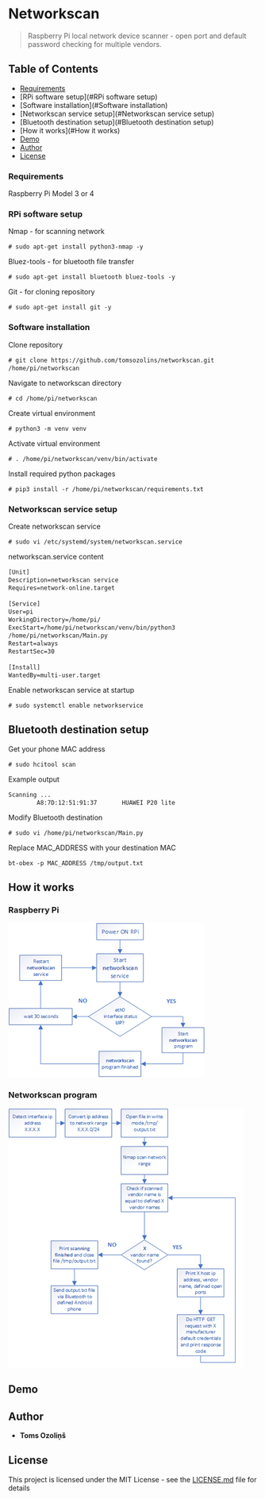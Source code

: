 # Networkscan
> Raspberry Pi local network device scanner - open port and default password checking for multiple vendors.
## Table of Contents
- [Requirements](#Requirements)
- [RPi software setup](#RPi software setup)
- [Software installation](#Software installation)
- [Networkscan service setup](#Networkscan service setup)
- [Bluetooth destination setup](#Bluetooth destination setup)
- [How it works](#How it works)
- [Demo](#Demo)
- [Author](#Author)
- [License](#License)

### Requirements
Raspberry Pi Model 3 or 4
### RPi software setup
Nmap - for scanning network
```
# sudo apt-get install python3-nmap -y
```
Bluez-tools - for bluetooth file transfer
```
# sudo apt-get install bluetooth bluez-tools -y
```
Git - for cloning repository
```
# sudo apt-get install git -y
```
### Software installation
Clone repository
```
# git clone https://github.com/tomsozolins/networkscan.git /home/pi/networkscan
```
Navigate to networkscan directory
```
# cd /home/pi/networkscan
```
Create virtual environment
```
# python3 -m venv venv
```
Activate virtual environment
```
# . /home/pi/networkscan/venv/bin/activate
```
Install required python packages
```
# pip3 install -r /home/pi/networkscan/requirements.txt
```
### Networkscan service setup
Create networkscan service
```
# sudo vi /etc/systemd/system/networkscan.service
```

networkscan.service content
```
[Unit]
Description=networkscan service
Requires=network-online.target

[Service]
User=pi
WorkingDirectory=/home/pi/
ExecStart=/home/pi/networkscan/venv/bin/python3 /home/pi/networkscan/Main.py
Restart=always
RestartSec=30

[Install]
WantedBy=multi-user.target
```
Enable networkscan service at startup
```
# sudo systemctl enable networkservice
```

## Bluetooth destination setup
Get your phone MAC address
```
# sudo hcitool scan
```
Example output
```
Scanning ...
        A8:7D:12:51:91:37       HUAWEI P20 lite
```
Modify Bluetooth destination
```
# sudo vi /home/pi/networkscan/Main.py
```
Replace MAC_ADDRESS with your destination MAC
```
bt-obex -p MAC_ADDRESS /tmp/output.txt
```
## How it works
### Raspberry Pi
![Process flow diagram](process_flow_diagram.png)
### Networkscan program
![Program flow diagram](program_flow_diagram.png)

## Demo

## Author
* **Toms Ozoliņš**

## License
This project is licensed under the MIT License - see the [LICENSE.md](LICENSE.md) file for details